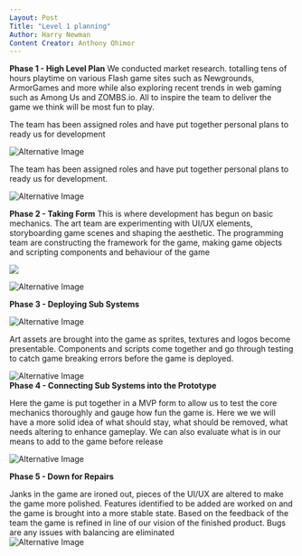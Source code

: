 ```yaml
---
Layout: Post
Title: "Level 1 planning"
Author: Harry Newman
Content Creator: Anthony Ohimor 
---
```


**Phase 1 - High Level Plan**
We conducted market research. totalling tens of hours playtime on various Flash game sites such as Newgrounds, ArmorGames and more while also exploring recent trends in web gaming such as Among Us and ZOMBS.io. All to inspire the team to deliver the game we think will be most fun to play. 
 
The team has been assigned roles and have put together personal plans to ready us for development<br>

![Alternative Image ](https://cdn.discordapp.com/attachments/905913951559221308/946778564802535494/Screen_Shot_2022-02-25_at_2.38.48_PM.png)<br >

The team has been assigned roles and have put together personal plans to ready us for development.<br>

![Alternative Image](Crosshairs.png)<br>

**Phase 2 - Taking Form**
This is where development has begun on basic mechanics. The art team are experimenting with UI/UX elements, storyboarding game scenes and shaping the aesthetic. The programming team are constructing the framework for the game, making game objects and scripting components and behaviour of the game<br>

![](https://cdn.discordapp.com/attachments/905913951559221308/947117583046422538/Screenshot_2022-02-26_at_1.04.20_PM.png)<br>

![Alternative Image](https://cdn.discordapp.com/attachments/905913951559221308/947806645185028126/Sci_Fi_Button_With_Case.png)<br>
 
**Phase 3 - Deploying Sub Systems** 

![Alternative Image](https://cdn.discordapp.com/attachments/905913951559221308/951217723143258183/ship_components.png)
 
Art assets are brought into the game as sprites, textures and logos become presentable. Components and scripts come together and go through testing to catch game breaking errors before the game is deployed. 
 

![Alternative Image ](https://cdn.discordapp.com/attachments/907268700757975081/956993981114351636/website_down.png)<br>
**Phase 4 - Connecting Sub Systems into the Prototype**

Here the game is put together in a MVP form to allow us to test the core mechanics thoroughly and gauge how fun the game is. Here we we will have a more solid idea of what should stay, what should be removed, what needs altering to enhance gameplay. We can also evaluate what is in our means to add to the game before release <br>

![Alternative Image ](Crosshairs.png)<br>

**Phase 5 - Down for Repairs**

Janks in the game are ironed out, pieces of the UI/UX are altered to make the game more polished. Features identified to be added are worked on and the game is brought into a more stable state. Based on the feedback of the team the game is refined in line of our vision of the finished product. Bugs are any issues with balancing are eliminated
<br>
![Alternative Image ](https://cdn.discordapp.com/attachments/905913951559221308/952912113389690880/greenrender.png)<br>
